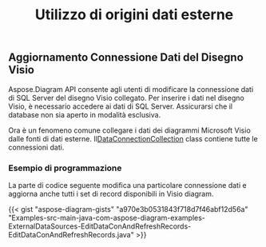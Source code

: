 ﻿---
title: Utilizzo di origini dati esterne
type: docs
weight: 190
url: /it/java/working-with-external-data-sources/
---
## **Aggiornamento Connessione Dati del Disegno Visio**
Aspose.Diagram API consente agli utenti di modificare la connessione dati di SQL Server del disegno Visio collegato. Per inserire i dati nel disegno Visio, è necessario accedere ai dati di SQL Server. Assicurarsi che il database non sia aperto in modalità esclusiva.

 Ora è un fenomeno comune collegare i dati dei diagrammi Microsoft Visio dalle fonti di dati esterne. Il[DataConnectionCollection](https://reference.aspose.com/diagram/java/com.aspose.diagram/dataconnectioncollection) class contiene tutte le connessioni dati.
### **Esempio di programmazione**
La parte di codice seguente modifica una particolare connessione dati e aggiorna anche tutti i set di record disponibili in Visio diagram.

{{< gist "aspose-diagram-gists" "a970e3b0531843f718d7f46abf12d56a" "Examples-src-main-java-com-aspose-diagram-examples-ExternalDataSources-EditDataConAndRefreshRecords-EditDataConAndRefreshRecords.java" >}}
